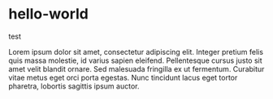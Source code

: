 # hello-world
test

Lorem ipsum dolor sit amet, consectetur adipiscing elit. Integer pretium felis quis massa molestie, id varius sapien eleifend. Pellentesque cursus justo sit amet velit blandit ornare. Sed malesuada fringilla ex ut fermentum. Curabitur vitae metus eget orci porta egestas. Nunc tincidunt lacus eget tortor pharetra, lobortis sagittis ipsum auctor. 
